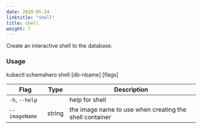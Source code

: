 ```yaml
---
date: 2020-05-24
linktitle: "shell"
title: shell
weight: 7
---
```


Create an interactive shell to the database.

### Usage
kubectl schemahero shell [db-nbame] [flags]

Flag | Type |	Description
-----|------|------------
`-h`, `--help`	| |	help for shell
`--imageName` | string | the image name to use when creating the shell container


